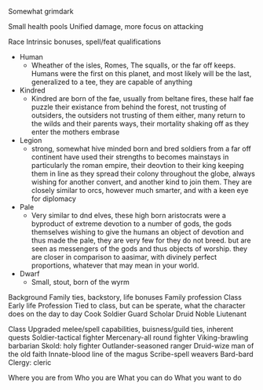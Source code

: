 Somewhat grimdark

Small health pools
Unified damage, more focus on attacking

Race
	Intrinsic bonuses, spell/feat qualifications
 - Human
	 - Wheather of the isles, Romes, The squalls, or the far off keeps. Humans were the first on this planet, and most likely will be the last, generalized to a tee, they are capable of anything
 - Kindred
	 - Kindred are born of the fae, usually from beltane fires, these half fae puzzle their existance from behind the forest, not trusting of outsiders, the outsiders not trusting of them either, many return to the wilds and their parents ways, their mortality shaking off as they enter the mothers embrase
 - Legion
	 - strong, somewhat hive minded born and bred soldiers from a far off continent have used their strengths to becomes mainstays in particularly the roman empire, their deovtion to their king keeping them in line as they spread their colony throughout the globe, always wishing for another convert, and another kind to join them. They are closely similar to orcs, however much smarter, and with a keen eye for diplomacy
 - Pale
	 - Very similar to dnd elves, these high born aristocrats were a byproduct of extreme devotion to a number of gods, the gods themselves wishing to give the humans an object of devotion and thus made the pale, they are very few for they do not breed. but are seen as messengers of the gods and thus objects of worship. they are closer in comparison to aasimar, with divinely perfect proportions, whatever that may mean in your world.
 - Dwarf
	 - Small, stout, born of the wyrm








Background
	Family ties, backstory, life bonuses
		Family profession
		Class
		Early life
Profession
	Tied to class, but can be sperate, what the character does on the day to day
		Cook
		Soldier
		Guard
		Scholar
		Druid
		Noble
		Liutenant
		
		
Class
	Upgraded melee/spell capabilities, buisness/guild ties, inherent quests
	Soldier-tactical fighter
	Mercenary-all round fighter
	Viking-brawling barbarian
	Skold: holy fighter
	Outlander-seasoned ranger
	Druid-wize man of the old faith
	Innate-blood line of the magus
	Scribe-spell weavers
	Bard-bard
	Clergy: cleric
	
	
	

Where you are from
Who you are
What you can do
What you want to do



